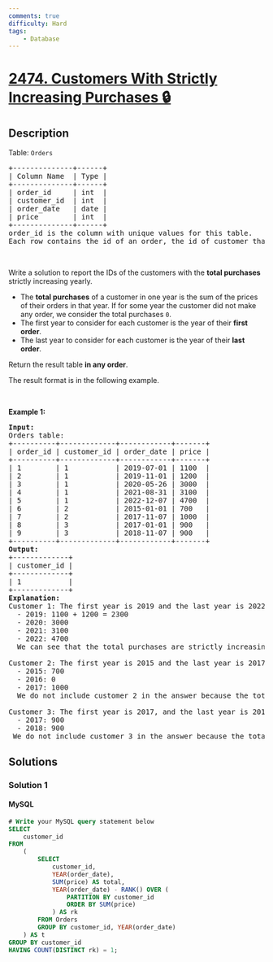 ```yaml
---
comments: true
difficulty: Hard
tags:
    - Database
---
```


<!-- problem:start -->

# [2474. Customers With Strictly Increasing Purchases 🔒](https://leetcode.com/problems/customers-with-strictly-increasing-purchases)

## Description

<!-- description:start -->

<p>Table: <code>Orders</code></p>

<pre>
+--------------+------+
| Column Name  | Type |
+--------------+------+
| order_id     | int  |
| customer_id  | int  |
| order_date   | date |
| price        | int  |
+--------------+------+
order_id is the column with unique values for this table.
Each row contains the id of an order, the id of customer that ordered it, the date of the order, and its price.
</pre>

<p>&nbsp;</p>

<p>Write a solution to report the IDs of the customers with the <strong>total purchases</strong> strictly increasing yearly.</p>

<ul>
	<li>The <strong>total purchases</strong> of a customer in one year is the sum of the prices of their orders in that year. If for some year the customer did not make any order, we consider the total purchases <code>0</code>.</li>
	<li>The first year to consider for each customer is the year of their <strong>first order</strong>.</li>
	<li>The last year to consider for each customer is the year of their <strong>last order</strong>.</li>
</ul>

<p>Return the result table <strong>in any order</strong>.</p>

<p>The result format is in the following example.</p>

<p>&nbsp;</p>
<p><strong class="example">Example 1:</strong></p>

<pre>
<strong>Input:</strong> 
Orders table:
+----------+-------------+------------+-------+
| order_id | customer_id | order_date | price |
+----------+-------------+------------+-------+
| 1        | 1           | 2019-07-01 | 1100  |
| 2        | 1           | 2019-11-01 | 1200  |
| 3        | 1           | 2020-05-26 | 3000  |
| 4        | 1           | 2021-08-31 | 3100  |
| 5        | 1           | 2022-12-07 | 4700  |
| 6        | 2           | 2015-01-01 | 700   |
| 7        | 2           | 2017-11-07 | 1000  |
| 8        | 3           | 2017-01-01 | 900   |
| 9        | 3           | 2018-11-07 | 900   |
+----------+-------------+------------+-------+
<strong>Output:</strong> 
+-------------+
| customer_id |
+-------------+
| 1           |
+-------------+
<strong>Explanation:</strong> 
Customer 1: The first year is 2019 and the last year is 2022
  - 2019: 1100 + 1200 = 2300
  - 2020: 3000
  - 2021: 3100
  - 2022: 4700
  We can see that the total purchases are strictly increasing yearly, so we include customer 1 in the answer.

Customer 2: The first year is 2015 and the last year is 2017
  - 2015: 700
  - 2016: 0
  - 2017: 1000
  We do not include customer 2 in the answer because the total purchases are not strictly increasing. Note that customer 2 did not make any purchases in 2016.

Customer 3: The first year is 2017, and the last year is 2018
  - 2017: 900
  - 2018: 900
 We do not include customer 3 in the answer because the total purchases are not strictly increasing.
</pre>

<!-- description:end -->

## Solutions

<!-- solution:start -->

### Solution 1

<!-- tabs:start -->

#### MySQL

```sql
# Write your MySQL query statement below
SELECT
    customer_id
FROM
    (
        SELECT
            customer_id,
            YEAR(order_date),
            SUM(price) AS total,
            YEAR(order_date) - RANK() OVER (
                PARTITION BY customer_id
                ORDER BY SUM(price)
            ) AS rk
        FROM Orders
        GROUP BY customer_id, YEAR(order_date)
    ) AS t
GROUP BY customer_id
HAVING COUNT(DISTINCT rk) = 1;
```

<!-- tabs:end -->

<!-- solution:end -->

<!-- problem:end -->
